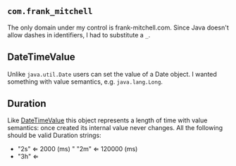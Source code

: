 ## `com.frank_mitchell`

The only domain under my control is frank-mitchell.com. Since Java
doesn't allow dashes in identifiers, I had to substitute a `_`.


## DateTimeValue

Unlike `java.util.Date` users can set the value of a Date object.
I wanted something with value semantics, e.g. `java.lang.Long`.

## Duration

Like [DateTimeValue](#datetimevalue) this object represents a length of
time with value semantics: once created its internal value never changes.
All the following should be valid Duration strings:

- "2s" &lArr; 2000 (ms)
" "2m" &lArr; 120000 (ms)
- "3h" &lArr; 

